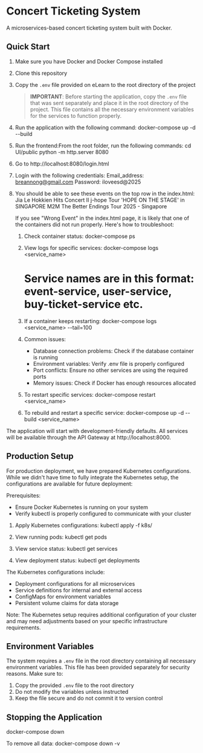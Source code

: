 # Concert Ticketing System

A microservices-based concert ticketing system built with Docker.

## Quick Start

1. Make sure you have Docker and Docker Compose installed
2. Clone this repository
3. Copy the `.env` file provided on eLearn to the root directory of the project
   > **IMPORTANT**: Before starting the application, copy the `.env` file that was sent separately and place it in the root directory of the project. This file contains all the necessary environment variables for the services to function properly.
4. Run the application with the following command:
    docker-compose up -d --build
5. Run the frontend:From the root folder, run the following commands:
    cd UI/public
    python -m http.server 8080
6. Go to http://localhost:8080/login.html
7. Login with the following credentials:
    Email_address: breannong@gmail.com
    Password: iloveesd@2025
8. You should be able to see these events on the top row in the index.html:
    Jia Le Hokkien Hits Concert II
    j-hope Tour 'HOPE ON THE STAGE' in SINGAPORE
    M2M The Better Endings Tour 2025 - Singapore

    If you see "Wrong Event" in the index.html page, it is likely that one of the containers did not run properly. Here's how to troubleshoot:

    1. Check container status:
       docker-compose ps

    2. View logs for specific services:
       docker-compose logs <service_name>
       # Service names are in this format: event-service, user-service, buy-ticket-service etc.

    3. If a container keeps restarting:
       docker-compose logs <service_name> --tail=100

    4. Common issues:
       - Database connection problems: Check if the database container is running
       - Environment variables: Verify .env file is properly configured
       - Port conflicts: Ensure no other services are using the required ports
       - Memory issues: Check if Docker has enough resources allocated

    5. To restart specific services:
       docker-compose restart <service_name>

    6. To rebuild and restart a specific service:
       docker-compose up -d --build <service_name>

The application will start with development-friendly defaults. All services will be available through the API Gateway at http://localhost:8000.

## Production Setup

For production deployment, we have prepared Kubernetes configurations. While we didn't have time to fully integrate the Kubernetes setup, the configurations are available for future deployment:

Prerequisites:
- Ensure Docker Kubernetes is running on your system
- Verify kubectl is properly configured to communicate with your cluster

1. Apply Kubernetes configurations:
   kubectl apply -f k8s/

2. View running pods:
   kubectl get pods

3. View service status:
   kubectl get services

4. View deployment status:
   kubectl get deployments

The Kubernetes configurations include:
- Deployment configurations for all microservices
- Service definitions for internal and external access
- ConfigMaps for environment variables
- Persistent volume claims for data storage

Note: The Kubernetes setup requires additional configuration of your cluster and may need adjustments based on your specific infrastructure requirements.

## Environment Variables

The system requires a `.env` file in the root directory containing all necessary environment variables. This file has been provided separately for security reasons. Make sure to:

1. Copy the provided `.env` file to the root directory
2. Do not modify the variables unless instructed
3. Keep the file secure and do not commit it to version control


## Stopping the Application

docker-compose down

To remove all data:
docker-compose down -v
